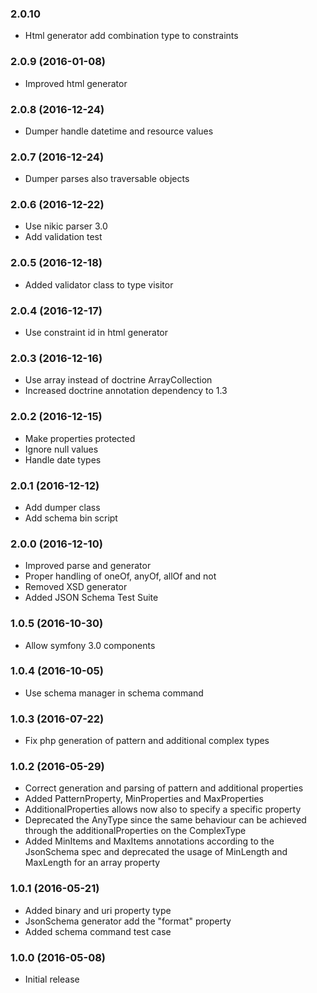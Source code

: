 
### 2.0.10

* Html generator add combination type to constraints

### 2.0.9 (2016-01-08)

* Improved html generator

### 2.0.8 (2016-12-24)

* Dumper handle datetime and resource values

### 2.0.7 (2016-12-24)

* Dumper parses also traversable objects

### 2.0.6 (2016-12-22)

* Use nikic parser 3.0
* Add validation test

### 2.0.5 (2016-12-18)

* Added validator class to type visitor

### 2.0.4 (2016-12-17)

* Use constraint id in html generator

### 2.0.3 (2016-12-16)

* Use array instead of doctrine ArrayCollection
* Increased doctrine annotation dependency to 1.3

### 2.0.2 (2016-12-15)

* Make properties protected
* Ignore null values
* Handle date types

### 2.0.1 (2016-12-12)

* Add dumper class
* Add schema bin script

### 2.0.0 (2016-12-10)

* Improved parse and generator
* Proper handling of oneOf, anyOf, allOf and not
* Removed XSD generator
* Added JSON Schema Test Suite

### 1.0.5 (2016-10-30)

* Allow symfony 3.0 components

### 1.0.4 (2016-10-05)

* Use schema manager in schema command

### 1.0.3 (2016-07-22)

* Fix php generation of pattern and additional complex types

### 1.0.2 (2016-05-29)

* Correct generation and parsing of pattern and additional properties
* Added PatternProperty, MinProperties and MaxProperties
* AdditionalProperties allows now also to specify a specific property
* Deprecated the AnyType since the same behaviour can be achieved through the
  additionalProperties on the ComplexType
* Added MinItems and MaxItems annotations according to the JsonSchema spec and
  deprecated the usage of MinLength and MaxLength for an array property

### 1.0.1 (2016-05-21)

* Added binary and uri property type
* JsonSchema generator add the "format" property
* Added schema command test case

### 1.0.0 (2016-05-08)

* Initial release

